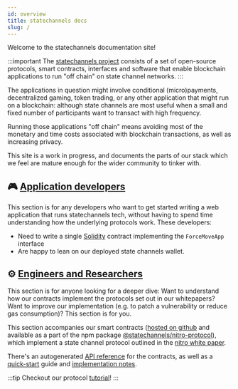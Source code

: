 ```yaml
---
id: overview
title: statechannels docs
slug: /
---
```


Welcome to the statechannels documentation site!

:::important
The [statechannels project](http://statechannels.org) consists of a set of open-source protocols, smart contracts, interfaces and software that enable blockchain applications to run "off chain" on state channel networks.
:::

The applications in question might involve conditional (micro)payments, decentralized gaming, token trading, or any other application that might run on a blockchain: although state channels are most useful when a small and fixed number of participants want to transact with high frequency.

Running those applications "off chain" means avoiding most of the monetary and time costs associated with blockchain transactions, as well as increasing privacy.

This site is a work in progress, and documents the parts of our stack which we feel are mature enough for the wider community to tinker with.

## 🎮 [Application developers](./app-devs/intro.md)

This section is for any developers who want to get started writing a web application that runs statechannels tech, without having to spend time understanding how the underlying protocols work. These developers:

- Need to write a single [Solidity](https://solidity.readthedocs.io/en/v0.6.0/) contract implementing the `ForceMoveApp` interface
- Are happy to lean on our deployed state channels wallet.

## ⚙️ [Engineers and Researchers](./protocol-docs/quick-start.md)

This section is for anyone looking for a deeper dive: Want to understand how our contracts implement the protocols set out in our whitepapers? Want to improve our implementation (e.g. to patch a vulnerability or reduce gas consumption)? This section is for you.

This section accompanies our smart contracts ([hosted on github](https://github.com/statechannels/monorepo/tree/master/packages/nitro-protocol/contracts) and available as a part of the npm package [@statechannels/nitro-protocol](https://www.npmjs.com/package/@statechannels/nitro-protocol)), which implement a state channel protocol outlined in the [nitro white paper](https://magmo.com/nitro-protocol.pdf).

There's an autogenerated [API reference](../contract-api/contract-inheritance.mdx) for the contracts, as well as a [quick-start](docs/protocol-docs/quick-start) guide and [implementation notes](docs/implementation-notes/contract-devs-intro).

:::tip
Checkout our protocol [tutorial](docs/protocol-docs/tutorial)!
:::
